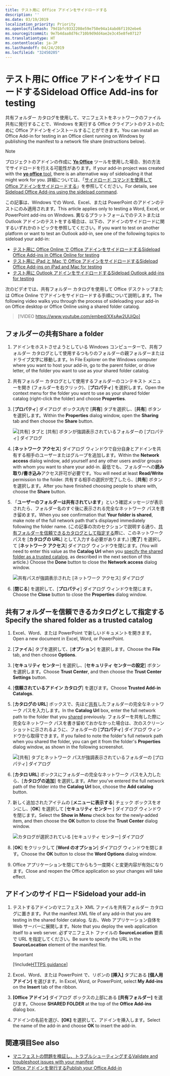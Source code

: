 ```yaml
---
title: テスト用に Office アドインをサイドロードする
description: ''
ms.date: 03/19/2019
localization_priority: Priority
ms.openlocfilehash: 79d1bfc9332208e59e750e94a14abd6f1192ebe6
ms.sourcegitcommit: 9e7b4daa8d76c710b9d9dd4ae2e3c45e8fe07127
ms.translationtype: HT
ms.contentlocale: ja-JP
ms.lasthandoff: 04/24/2019
ms.locfileid: "32450205"
---
```

# <a name="sideload-office-add-ins-for-testing"></a><span data-ttu-id="5ff92-102">テスト用に Office アドインをサイドロードする</span><span class="sxs-lookup"><span data-stu-id="5ff92-102">Sideload Office Add-ins for testing</span></span>

<span data-ttu-id="5ff92-103">共有フォルダー カタログを使用して、マニフェストをネットワークのファイル共有に発行することで、Windows を実行する Office クライアントのテストのために Office アドインをインストールすることができます。</span><span class="sxs-lookup"><span data-stu-id="5ff92-103">You can install an Office Add-in for testing in an Office client running on Windows by publishing the manifest to a network file share (instructions below).</span></span>

> [!NOTE]
> <span data-ttu-id="5ff92-104">プロジェクトのアドインの作成に [**Yo Office**](https://github.com/OfficeDev/generator-office) ツールを使用した場合、別の方法でサイドロードを行える可能性があります。</span><span class="sxs-lookup"><span data-stu-id="5ff92-104">If your add-in project was created with the [**yo office** tool](https://github.com/OfficeDev/generator-office), there is an alternative way of sideloading it that might work for you.</span></span> <span data-ttu-id="5ff92-105">詳細については、「[サイドロード コマンドを使用して Office アドインをサイドロードする](sideload-office-addin-using-sideload-command.md)」を参照してください。</span><span class="sxs-lookup"><span data-stu-id="5ff92-105">For details, see [Sideload Office Add-ins using the sideload command](sideload-office-addin-using-sideload-command.md).</span></span>

<span data-ttu-id="5ff92-106">この記事は、Windows での Word、Excel、または PowerPoint のアドインのテストにのみ適用されます。</span><span class="sxs-lookup"><span data-stu-id="5ff92-106">This article applies only to testing a Word, Excel, or PowerPoint add-ins on Windows.</span></span> <span data-ttu-id="5ff92-107">異なるプラットフォームでのテストまたは Outlook アドインのテストをする場合は、以下の、アドインのサイドロードに関するいずれかのトピックを参照してください。</span><span class="sxs-lookup"><span data-stu-id="5ff92-107">If you want to test on another platform or want to test an Outlook add-in, see one of the following topics to sideload your add-in:</span></span>

- [<span data-ttu-id="5ff92-108">テスト用に Office Online で Office アドインをサイドロードする</span><span class="sxs-lookup"><span data-stu-id="5ff92-108">Sideload Office Add-ins in Office Online for testing</span></span>](sideload-office-add-ins-for-testing.md)
- [<span data-ttu-id="5ff92-109">テスト用に iPad と Mac で Office アドインをサイドロードする</span><span class="sxs-lookup"><span data-stu-id="5ff92-109">Sideload Office Add-ins on iPad and Mac for testing</span></span>](sideload-an-office-add-in-on-ipad-and-mac.md)
- [<span data-ttu-id="5ff92-110">テスト用に Outlook アドインをサイドロードする</span><span class="sxs-lookup"><span data-stu-id="5ff92-110">Sideload Outlook add-ins for testing</span></span>](/outlook/add-ins/sideload-outlook-add-ins-for-testing)


<span data-ttu-id="5ff92-111">次のビデオでは、共有フォルダー カタログを使用して Office デスクトップまたは Office Online でアドインをサイドロードする手順について説明します。</span><span class="sxs-lookup"><span data-stu-id="5ff92-111">The following video walks you through the process of sideloading your add-in on Office desktop or Office Online using a shared folder catalog.</span></span>  


> [!VIDEO https://www.youtube.com/embed/XXsAw2UUiQo]


## <a name="share-a-folder"></a><span data-ttu-id="5ff92-112">フォルダーの共有</span><span class="sxs-lookup"><span data-stu-id="5ff92-112">Share a folder</span></span>

1. <span data-ttu-id="5ff92-113">アドインをホストさせようとしている Windows コンピューターで、共有フォルダー カタログとして使用するつもりのフォルダーの親フォルダーまたはドライブ文字に移動します。</span><span class="sxs-lookup"><span data-stu-id="5ff92-113">In File Explorer on the Windows computer where you want to host your add-in, go to the parent folder, or drive letter, of the folder you want to use as your shared folder catalog.</span></span>

2. <span data-ttu-id="5ff92-114">共有フォルダー カタログとして使用するフォルダーのコンテキスト メニューを開き (フォルダーを右クリック)、[**プロパティ**] を選択します。</span><span class="sxs-lookup"><span data-stu-id="5ff92-114">Open the context menu for the folder you want to use as your shared folder catalog (right-click the folder) and choose **Properties**.</span></span>

3. <span data-ttu-id="5ff92-115">[**プロパティ**] ダイアログ ボックス内で [**共有**] タブを選択し、[**共有**] ボタンを選択します。</span><span class="sxs-lookup"><span data-stu-id="5ff92-115">Within the **Properties** dialog window, open the **Sharing** tab and then choose the **Share** button.</span></span>

    ![[共有] タブと [共有] ボタンが強調表示されているフォルダーの [プロパティ] ダイアログ](../images/sideload-windows-properties-dialog.png)

4. <span data-ttu-id="5ff92-117">[**ネットワーク アクセス**] ダイアログ ウィンドウで自分自身とアドインを共有する相手のユーザーまたはグループを追加します。</span><span class="sxs-lookup"><span data-stu-id="5ff92-117">Within the **Network access** dialog window, add yourself and any other users and/or groups with whom you want to share your add-in.</span></span> <span data-ttu-id="5ff92-118">最低でも、フォルダーへの**読み取り/書き込み**アクセス許可が必要です。</span><span class="sxs-lookup"><span data-stu-id="5ff92-118">You will need at least **Read/Write** permission to the folder.</span></span> <span data-ttu-id="5ff92-119">共有する相手の選択が完了したら、[**共有**] ボタンを選択します。</span><span class="sxs-lookup"><span data-stu-id="5ff92-119">After you have finished choosing people to share with, choose the **Share** button.</span></span>

5. <span data-ttu-id="5ff92-120">「**ユーザーのフォルダーは共有されています**」という確認メッセージが表示されたら、フォルダー名のすぐ後に表示される完全なネットワーク パスを書き留めます。</span><span class="sxs-lookup"><span data-stu-id="5ff92-120">When you see confirmation that **Your folder is shared**, make note of the full network path that's displayed immediately following the folder name.</span></span> <span data-ttu-id="5ff92-121">(この記事の次のセクションで説明する通り、[共有フォルダーを信頼できるカタログとして指定する](#specify-the-shared-folder-as-a-trusted-catalog)際に、このネットワーク パスを [**カタログの URL**] として入力する必要があります。) [**完了**] を選択して [**ネットワーク アクセス**] ダイアログ ウィンドウを閉じます。</span><span class="sxs-lookup"><span data-stu-id="5ff92-121">(You will need to enter this value as the **Catalog Url** when you [specify the shared folder as a trusted catalog](#specify-the-shared-folder-as-a-trusted-catalog), as described in the next section of this article.) Choose the **Done** button to close the **Network access** dialog window.</span></span>

   ![共有パスが強調表示された [ネットワーク アクセス] ダイアログ](../images/sideload-windows-network-access-dialog.png)

6. <span data-ttu-id="5ff92-123">[**閉じる**] を選択して、[**プロパティ**] ダイアログ ウィンドウを閉じます。</span><span class="sxs-lookup"><span data-stu-id="5ff92-123">Choose the **Close** button to close the **Properties** dialog window.</span></span>

## <a name="specify-the-shared-folder-as-a-trusted-catalog"></a><span data-ttu-id="5ff92-124">共有フォルダーを信頼できるカタログとして指定する</span><span class="sxs-lookup"><span data-stu-id="5ff92-124">Specify the shared folder as a trusted catalog</span></span>
      
1. <span data-ttu-id="5ff92-125">Excel、Word、または PowerPoint で新しいドキュメントを開きます。</span><span class="sxs-lookup"><span data-stu-id="5ff92-125">Open a new document in Excel, Word, or PowerPoint.</span></span>
    
2. <span data-ttu-id="5ff92-126">[**ファイル**] タブを選択して、[**オプション**] を選択します。</span><span class="sxs-lookup"><span data-stu-id="5ff92-126">Choose the **File** tab, and then choose **Options**.</span></span>
    
3. <span data-ttu-id="5ff92-127">[**セキュリティ センター**] を選択し、[**セキュリティ センターの設定**] ボタンを選択します。</span><span class="sxs-lookup"><span data-stu-id="5ff92-127">Choose **Trust Center**, and then choose the **Trust Center Settings** button.</span></span>
    
4. <span data-ttu-id="5ff92-128">[**信頼されているアドイン カタログ**] を選びます。</span><span class="sxs-lookup"><span data-stu-id="5ff92-128">Choose **Trusted Add-in Catalogs**.</span></span>
    
5. <span data-ttu-id="5ff92-129">[**カタログの URL**] ボックスで、先ほど[共有](#share-a-folder)したフォルダーの完全なネットワーク パスを入力します。</span><span class="sxs-lookup"><span data-stu-id="5ff92-129">In the **Catalog Url** box, enter the full network path to the folder that you [shared](#share-a-folder) previously.</span></span> <span data-ttu-id="5ff92-130">フォルダーを共有した際に完全なネットワーク パスを書き留めておかなかった場合は、次のスクリーン ショットに示されるように、フォルダーの [**プロパティ**] ダイアログ ウィンドウから取得できます。</span><span class="sxs-lookup"><span data-stu-id="5ff92-130">If you failed to note the folder's full network path when you shared the folder, you can get it from the folder's **Properties** dialog window, as shown in the following screenshot.</span></span> 

    ![[共有] タブとネットワーク パスが強調表示されているフォルダーの [プロパティ] ダイアログ](../images/sideload-windows-properties-dialog-2.png)
    
6. <span data-ttu-id="5ff92-132">[**カタロ URL**] ボックスにフォルダーの完全なネットワーク パスを入力したら、[**カタログの追加**] を選択します。</span><span class="sxs-lookup"><span data-stu-id="5ff92-132">After you've entered the full network path of the folder into the **Catalog Url** box, choose the **Add catalog** button.</span></span>

7. <span data-ttu-id="5ff92-133">新しく追加されたアイテムの [**メニューに表示する**] チェック ボックスをオンにし、[**OK**] を選択して [**セキュリティ センター** ] ダイアログ ウィンドウを閉じます。</span><span class="sxs-lookup"><span data-stu-id="5ff92-133">Select the **Show in Menu** check box for the newly-added item, and then choose the **OK** button to close the **Trust Center** dialog window.</span></span> 

    ![カタログが選択されている [セキュリティ センター] ダイアログ](../images/sideload-windows-trust-center-dialog.png)

8. <span data-ttu-id="5ff92-135">[**OK**] をクリックして [**Word のオプション**] ダイアログ ウィンドウを閉じます。</span><span class="sxs-lookup"><span data-stu-id="5ff92-135">Choose the **OK** button to close the **Word Options** dialog window.</span></span>

9. <span data-ttu-id="5ff92-136">Office アプリケーションを閉じてからもう一度開くと変更内容が有効になります。</span><span class="sxs-lookup"><span data-stu-id="5ff92-136">Close and reopen the Office application so your changes will take effect.</span></span>
    

## <a name="sideload-your-add-in"></a><span data-ttu-id="5ff92-137">アドインのサイドロード</span><span class="sxs-lookup"><span data-stu-id="5ff92-137">Sideload your add-in</span></span>


1. <span data-ttu-id="5ff92-138">テストするアドインのマニフェスト XML ファイルを共有フォルダー カタログに置きます。</span><span class="sxs-lookup"><span data-stu-id="5ff92-138">Put the manifest XML file of any add-in that you are testing in the shared folder catalog.</span></span> <span data-ttu-id="5ff92-139">なお、Web アプリケーション自体を Web サーバーに展開します。</span><span class="sxs-lookup"><span data-stu-id="5ff92-139">Note that you deploy the web application itself to a web server.</span></span> <span data-ttu-id="5ff92-140">必ずマニフェスト ファイルの **SourceLocation** 要素で URL を指定してください。</span><span class="sxs-lookup"><span data-stu-id="5ff92-140">Be sure to specify the URL in the **SourceLocation** element of the manifest file.</span></span>

    > [!IMPORTANT]
    > [!include[HTTPS guidance](../includes/https-guidance.md)]

2. <span data-ttu-id="5ff92-141">Excel、Word、または PowerPoint で、リボンの **[挿入]** タブにある **[個人用アドイン]** を選びます。</span><span class="sxs-lookup"><span data-stu-id="5ff92-141">In Excel, Word, or PowerPoint, select **My Add-ins** on the **Insert** tab of the ribbon.</span></span>

3. <span data-ttu-id="5ff92-142">**[Office アドイン]** ダイアログ ボックスの上部にある **[共有フォルダー]** を選びます。</span><span class="sxs-lookup"><span data-stu-id="5ff92-142">Choose **SHARED FOLDER** at the top of the **Office Add-ins** dialog box.</span></span>

4. <span data-ttu-id="5ff92-143">アドインの名前を選び、**[OK]** を選択して、アドインを挿入します。</span><span class="sxs-lookup"><span data-stu-id="5ff92-143">Select the name of the add-in and choose **OK** to insert the add-in.</span></span>


## <a name="see-also"></a><span data-ttu-id="5ff92-144">関連項目</span><span class="sxs-lookup"><span data-stu-id="5ff92-144">See also</span></span>

- [<span data-ttu-id="5ff92-145">マニフェストの問題を検証し、トラブルシューティングする</span><span class="sxs-lookup"><span data-stu-id="5ff92-145">Validate and troubleshoot issues with your manifest</span></span>](troubleshoot-manifest.md)
- [<span data-ttu-id="5ff92-146">Office アドインを発行する</span><span class="sxs-lookup"><span data-stu-id="5ff92-146">Publish your Office Add-in</span></span>](../publish/publish.md)
    
